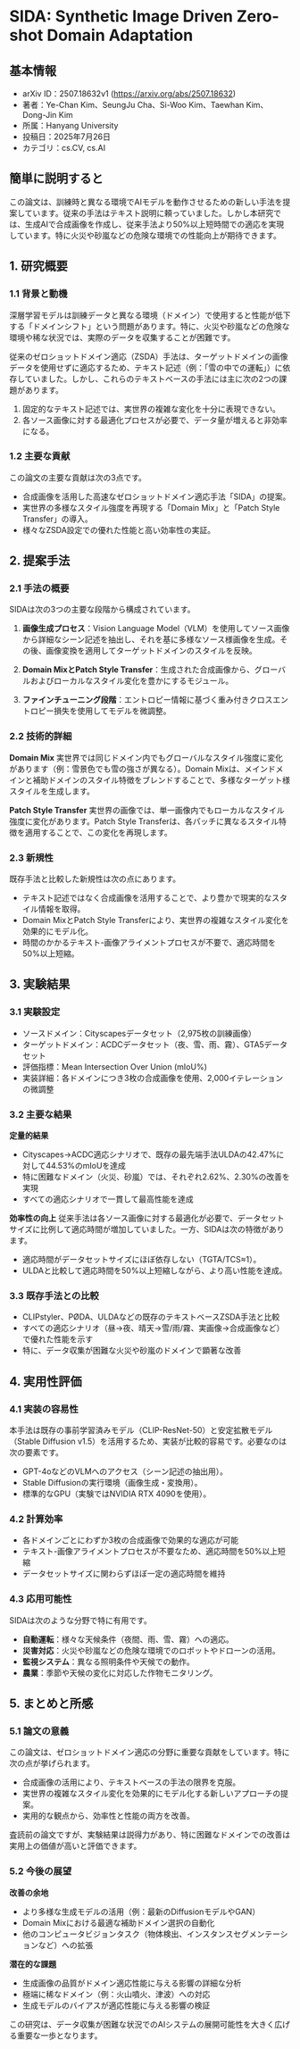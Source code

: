 # SIDA: Synthetic Image Driven Zero-shot Domain Adaptation

## 基本情報
- arXiv ID：2507.18632v1 (https://arxiv.org/abs/2507.18632)
- 著者：Ye-Chan Kim、SeungJu Cha、Si-Woo Kim、Taewhan Kim、Dong-Jin Kim
- 所属：Hanyang University
- 投稿日：2025年7月26日
- カテゴリ：cs.CV, cs.AI

## 簡単に説明すると
この論文は、訓練時と異なる環境でAIモデルを動作させるための新しい手法を提案しています。従来の手法はテキスト説明に頼っていました。しかし本研究では、生成AIで合成画像を作成し、従来手法より50%以上短時間での適応を実現しています。特に火災や砂嵐などの危険な環境での性能向上が期待できます。

## 1. 研究概要
### 1.1 背景と動機
深層学習モデルは訓練データと異なる環境（ドメイン）で使用すると性能が低下する「ドメインシフト」という問題があります。特に、火災や砂嵐などの危険な環境や稀な状況では、実際のデータを収集することが困難です。

従来のゼロショットドメイン適応（ZSDA）手法は、ターゲットドメインの画像データを使用せずに適応するため、テキスト記述（例：「雪の中での運転」）に依存していました。しかし、これらのテキストベースの手法には主に次の2つの課題があります。
1. 固定的なテキスト記述では、実世界の複雑な変化を十分に表現できない。
2. 各ソース画像に対する最適化プロセスが必要で、データ量が増えると非効率になる。

### 1.2 主要な貢献
この論文の主要な貢献は次の3点です。
- 合成画像を活用した高速なゼロショットドメイン適応手法「SIDA」の提案。
- 実世界の多様なスタイル強度を再現する「Domain Mix」と「Patch Style Transfer」の導入。
- 様々なZSDA設定での優れた性能と高い効率性の実証。

## 2. 提案手法
### 2.1 手法の概要
SIDAは次の3つの主要な段階から構成されています。

1. **画像生成プロセス**：Vision Language Model（VLM）を使用してソース画像から詳細なシーン記述を抽出し、それを基に多様なソース様画像を生成。その後、画像変換を適用してターゲットドメインのスタイルを反映。

2. **Domain MixとPatch Style Transfer**：生成された合成画像から、グローバルおよびローカルなスタイル変化を豊かにするモジュール。

3. **ファインチューニング段階**：エントロピー情報に基づく重み付きクロスエントロピー損失を使用してモデルを微調整。

### 2.2 技術的詳細
**Domain Mix**
実世界では同じドメイン内でもグローバルなスタイル強度に変化があります（例：雪景色でも雪の強さが異なる）。Domain Mixは、メインドメインと補助ドメインのスタイル特徴をブレンドすることで、多様なターゲット様スタイルを生成します。

**Patch Style Transfer**
実世界の画像では、単一画像内でもローカルなスタイル強度に変化があります。Patch Style Transferは、各パッチに異なるスタイル特徴を適用することで、この変化を再現します。

### 2.3 新規性
既存手法と比較した新規性は次の点にあります。
- テキスト記述ではなく合成画像を活用することで、より豊かで現実的なスタイル情報を取得。
- Domain MixとPatch Style Transferにより、実世界の複雑なスタイル変化を効果的にモデル化。
- 時間のかかるテキスト-画像アライメントプロセスが不要で、適応時間を50%以上短縮。

## 3. 実験結果
### 3.1 実験設定
- ソースドメイン：Cityscapesデータセット（2,975枚の訓練画像）
- ターゲットドメイン：ACDCデータセット（夜、雪、雨、霧）、GTA5データセット
- 評価指標：Mean Intersection Over Union (mIoU%)
- 実装詳細：各ドメインにつき3枚の合成画像を使用、2,000イテレーションの微調整

### 3.2 主要な結果
**定量的結果**
- Cityscapes→ACDC適応シナリオで、既存の最先端手法ULDAの42.47%に対して44.53%のmIoUを達成
- 特に困難なドメイン（火災、砂嵐）では、それぞれ2.62%、2.30%の改善を実現
- すべての適応シナリオで一貫して最高性能を達成

**効率性の向上**
従来手法は各ソース画像に対する最適化が必要で、データセットサイズに比例して適応時間が増加していました。一方、SIDAは次の特徴があります。
- 適応時間がデータセットサイズにほぼ依存しない（TGTA/TCS≈1）。
- ULDAと比較して適応時間を50%以上短縮しながら、より高い性能を達成。

### 3.3 既存手法との比較
- CLIPstyler、PØDA、ULDAなどの既存のテキストベースZSDA手法と比較
- すべての適応シナリオ（昼→夜、晴天→雪/雨/霧、実画像→合成画像など）で優れた性能を示す
- 特に、データ収集が困難な火災や砂嵐のドメインで顕著な改善

## 4. 実用性評価
### 4.1 実装の容易性
本手法は既存の事前学習済みモデル（CLIP-ResNet-50）と安定拡散モデル（Stable Diffusion v1.5）を活用するため、実装が比較的容易です。必要なのは次の要素です。
- GPT-4oなどのVLMへのアクセス（シーン記述の抽出用）。
- Stable Diffusionの実行環境（画像生成・変換用）。
- 標準的なGPU（実験ではNVIDIA RTX 4090を使用）。

### 4.2 計算効率
- 各ドメインごとにわずか3枚の合成画像で効果的な適応が可能
- テキスト-画像アライメントプロセスが不要なため、適応時間を50%以上短縮
- データセットサイズに関わらずほぼ一定の適応時間を維持

### 4.3 応用可能性
SIDAは次のような分野で特に有用です。
- **自動運転**：様々な天候条件（夜間、雨、雪、霧）への適応。
- **災害対応**：火災や砂嵐などの危険な環境でのロボットやドローンの活用。
- **監視システム**：異なる照明条件や天候での動作。
- **農業**：季節や天候の変化に対応した作物モニタリング。

## 5. まとめと所感
### 5.1 論文の意義
この論文は、ゼロショットドメイン適応の分野に重要な貢献をしています。特に次の点が挙げられます。
- 合成画像の活用により、テキストベースの手法の限界を克服。
- 実世界の複雑なスタイル変化を効果的にモデル化する新しいアプローチの提案。
- 実用的な観点から、効率性と性能の両方を改善。

査読前の論文ですが、実験結果は説得力があり、特に困難なドメインでの改善は実用上の価値が高いと評価できます。

### 5.2 今後の展望
**改善の余地**
- より多様な生成モデルの活用（例：最新のDiffusionモデルやGAN）
- Domain Mixにおける最適な補助ドメイン選択の自動化
- 他のコンピュータビジョンタスク（物体検出、インスタンスセグメンテーションなど）への拡張

**潜在的な課題**
- 生成画像の品質がドメイン適応性能に与える影響の詳細な分析
- 極端に稀なドメイン（例：火山噴火、津波）への対応
- 生成モデルのバイアスが適応性能に与える影響の検証

この研究は、データ収集が困難な状況でのAIシステムの展開可能性を大きく広げる重要な一歩となります。